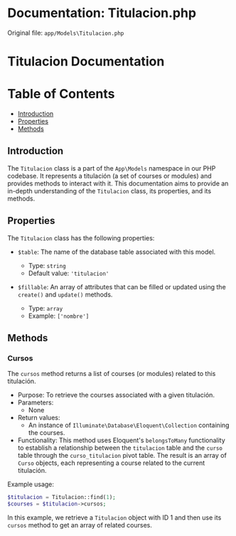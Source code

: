 # Documentation: Titulacion.php

Original file: `app/Models\Titulacion.php`

# Titulacion Documentation

Table of Contents
=================

* [Introduction](#introduction)
* [Properties](#properties)
* [Methods](#methods)

Introduction
-------------

The `Titulacion` class is a part of the `App\Models` namespace in our PHP codebase. It represents a titulación (a set of courses or modules) and provides methods to interact with it. This documentation aims to provide an in-depth understanding of the `Titulacion` class, its properties, and its methods.

Properties
------------

The `Titulacion` class has the following properties:

* `$table`: The name of the database table associated with this model.
	+ Type: `string`
	+ Default value: `'titulacion'`

* `$fillable`: An array of attributes that can be filled or updated using the `create()` and `update()` methods.
	+ Type: `array`
	+ Example: `['nombre']`

Methods
---------

### Cursos

The `cursos` method returns a list of courses (or modules) related to this titulación.

* Purpose: To retrieve the courses associated with a given titulación.
* Parameters:
	+ None
* Return values:
	+ An instance of `Illuminate\Database\Eloquent\Collection` containing the courses.
* Functionality: This method uses Eloquent's `belongsToMany` functionality to establish a relationship between the `titulacion` table and the `curso` table through the `curso_titulacion` pivot table. The result is an array of `Curso` objects, each representing a course related to the current titulación.

Example usage:

```php
$titulacion = Titulacion::find(1);
$courses = $titulacion->cursos;
```

In this example, we retrieve a `Titulacion` object with ID 1 and then use its `cursos` method to get an array of related courses.